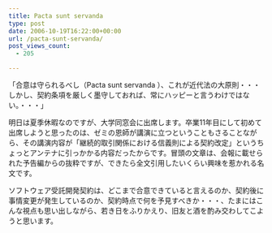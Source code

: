 ```yaml
---
title: Pacta sunt servanda
type: post
date: 2006-10-19T16:22:00+00:00
url: /pacta-sunt-servanda/
post_views_count:
  - 205

---
```

「合意は守られるべし（Pacta sunt servanda ）、これが近代法の大原則・・・しかし、契約条項を厳しく墨守しておれば、常にハッピーと言うわけではない。・・・」

明日は夏季休暇なのですが、大学同窓会に出席します。卒業11年目にして初めて出席しようと思ったのは、ゼミの恩師が講演に立つということもさることながら、その講演内容が「継続的取引関係における信義則による契約改定」というちょっとアンテナに引っかかる内容だったからです。冒頭の文章は、会報に載せられた予告編からの抜粋ですが、できたら全文引用したいくらい興味を惹かれる名文です。

ソフトウェア受託開発契約は、どこまで合意できていると言えるのか、契約後に事情変更が発生しているのか、契約時点で何を予見すべきか・・・、たまにはこんな視点も思い出しながら、若き日をふりかえり、旧友と酒を酌み交わしてこようと思います。